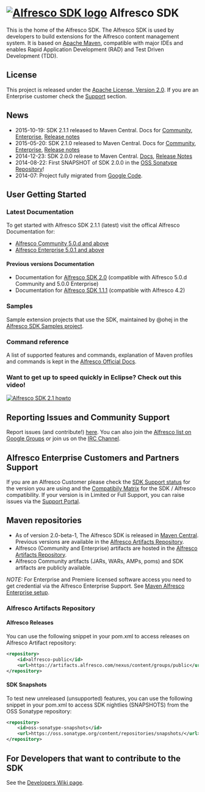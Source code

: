 # [![Alfresco SDK logo](https://github.com/Alfresco/alfresco-sdk/raw/master/src/site/resources/img/alfresco-maven-logo.jpg)](#features) Alfresco SDK

This is the home of the Alfresco SDK. The Alfresco SDK is used by developers to build extensions for the Alfresco content management system. It is based on [Apache Maven](http://maven.apache.org/), compatible with major IDEs and enables Rapid Application Development (RAD) and Test Driven Development (TDD).

## License
This project is released under the [Apache License, Version 2.0](http://www.apache.org/licenses/LICENSE-2.0.html). If you are an Enterprise customer check the [Support](#alfresco-enterprise-customers-and-partners-support) section.

## News

- 2015-10-19: SDK 2.1.1 released to Maven Central. Docs for [Community](http://docs.alfresco.com/community/concepts/alfresco-sdk-intro.html), [Enterprise](http://docs.alfresco.com/5.0/concepts/alfresco-sdk-intro.html), [Release notes](https://artifacts.alfresco.com/nexus/content/repositories/alfresco-docs/alfresco-sdk-aggregator/latest/github-report.html)
- 2015-05-20: SDK 2.1.0 released to Maven Central. Docs for [Community](http://docs.alfresco.com/community/concepts/alfresco-sdk-intro.html), [Enterprise](http://docs.alfresco.com/5.0/concepts/alfresco-sdk-intro.html), [Release notes](https://artifacts.alfresco.com/nexus/content/repositories/alfresco-docs/alfresco-sdk-aggregator/latest/github-report.html)
- 2014-12-23: SDK 2.0.0 release to Maven Central. [Docs](http://docs.alfresco.com/sdk2.0/concepts/alfresco-sdk-intro.html), [Release Notes](https://artifacts.alfresco.com/nexus/content/repositories/alfresco-docs/alfresco-sdk-aggregator/archive/2.0.0/github-report.htm)  
- 2014-08-22: First SNAPSHOT of SDK 2.0.0 in the [OSS Sonatype Repository](https://oss.sonatype.org/content/repositories/snapshots/org/alfresco/maven/alfresco-sdk-parent/2.0.0-SNAPSHOT/)!
- 2014-07: Project fully migrated from [Google Code](https://code.google.com/p/maven-alfresco-archetypes).

## User Getting Started

### Latest Documentation
To get started with Alfresco SDK 2.1.1 (latest) visit the offical Alfresco Documentation for:

- [Alfresco Community 5.0.d and above](http://docs.alfresco.com/community/concepts/alfresco-sdk-intro.html)
- [Alfresco Enterprise 5.0.1 and above](http://docs.alfresco.com/5.0/concepts/alfresco-sdk-intro.html)

#### Previous versions Documentation
- Documentation for [Alfresco SDK 2.0](http://docs.alfresco.com/sdk2.0/concepts/alfresco-sdk-intro.html) (compatible with Alfresco 5.0.d Community and 5.0.0 Enterprise)
- Documentation for [Alfresco SDK 1.1.1](http://docs.alfresco.com/4.2/concepts/dev-extensions-maven-sdk-intro.html) (compatible with Alfresco 4.2)

### Samples 
Sample extension projects that use the SDK, maintained by @ohej in the [Alfresco SDK Samples project](https://github.com/Alfresco/alfresco-sdk-samples/).

### Command reference
A list of supported features and commands, explanation of Maven profiles and commands is kept in the [Alfresco Official Docs](http://docs.alfresco.com/5.0/concepts/alfresco-sdk-cmd-reference.html).

### Want to get up to speed quickly in Eclipse? Check out this video!

[![Alfresco SDK 2.1 howto](http://img.youtube.com/vi/utYZaVe9Nd0/0.jpg)](https://www.youtube.com/watch?v=utYZaVe9Nd0)

## Reporting Issues and Community Support
Report issues (and contribute!) [here](https://github.com/Alfresco/alfresco-sdk/issues?milestone=1&state=open). You can also join the [Alfresco list on Google Groups](https://groups.google.com/forum/#!forum/maven-alfresco) or join us on the [IRC Channel](http://chat.alfresco.com/). 

## Alfresco Enterprise Customers and Partners Support
If you are an Alfresco Customer please check the [SDK Support status](http://www.alfresco.com/services/subscription/technical-support/product-support-status) for the version you are using and the [Compatibily Matrix](http://docs.alfresco.com/community/concepts/alfresco-sdk-compatibility.html) for the SDK / Alfresco compatibility. If your version is in Limited or Full Support, you can raise issues via the [Support Portal](http://support.alfresco.com).

## Maven repositories
- As of version 2.0-beta-1, The Alfresco SDK is released in [Maven Central](http://search.maven.org/#search|ga|1|alfresco-sdk). Previous versions are available in the [Alfresco Artifacts Repository](https://artifacts.alfresco.com/).
- Alfresco (Community and Enterprise) artifacts are  hosted in the [Alfresco Artifacts Repository](https://artifacts.alfresco.com/).
- Alfresco Community artifacts (JARs, WARs, AMPs, poms) and SDK artifacts are publicly available.

*NOTE:* For Enterprise and Premiere licensed software access you need to get credential via the Alfresco Enterprise Support. See [Maven Alfresco Enterprise setup](http://docs.alfresco.com/5.0/concepts/alfresco-sdk-using-enterprise-edition.html).

### Alfresco Artifacts Repository

#### Alfresco Releases
You can use the following snippet in your pom.xml to access releases on Alfresco Artifact repository:

```xml
<repository>
    <id>alfresco-public</id>
    <url>https://artifacts.alfresco.com/nexus/content/groups/public</url>
</repository>
```

#### SDK Snapshots
To test new unreleased (unsupported) features, you can use the following snippet in your pom.xml to access SDK nightlies (SNAPSHOTS) from the OSS Sonatype repository:

```xml
<repository>
    <id>oss-sonatype-snapshots</id>
    <url>https://oss.sonatype.org/content/repositories/snapshots/</url>
</repository>
```

## For Developers that want to contribute to the SDK
See the [Developers Wiki page](https://github.com/Alfresco/alfresco-sdk/wiki/Developer-Wiki).

